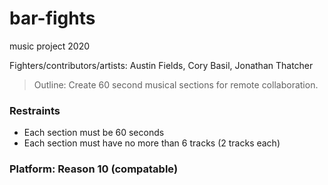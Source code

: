 # bar-fights
music project 2020

Fighters/contributors/artists: Austin Fields, Cory Basil, Jonathan Thatcher

>  Outline: Create 60 second musical sections for remote collaboration.

### Restraints

* Each section must be 60 seconds
* Each section must have no more than 6 tracks (2 tracks each)

### Platform: Reason 10 (compatable)

